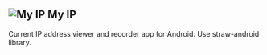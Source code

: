 ![My IP](https://raw.github.com/kt3k/com.kt3k.app.whatsmyip/master/raw_resources/logo_github.png)
My IP
-----

Current IP address viewer and recorder app for Android. Use straw-android library.
